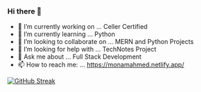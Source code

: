 ### Hi there 👋

- 🔭 I’m currently working on ... Celler Certified
- 🌱 I’m currently learning ... Python
- 👯 I’m looking to collaborate on ... MERN and Python Projects
- 🤔 I’m looking for help with ...  TechNotes Project
- 💬 Ask me about ... Full Stack Development 
- 📫 How to reach me: ... https://monamahmed.netlify.app/
<!--
- ⚡ Fun fact: ...  Playin
[![Monam's GitHub stats](https://github-readme-stats.vercel.app/api?username=Monam-Ahmed&show_icons=true&theme=radica)]
-->



[![GitHub Streak](https://streak-stats.demolab.com?user=Monam-Ahmed&theme=dark&exclude_days=Sun%2CSat&card_width=550)](https://git.io/streak-stats)

